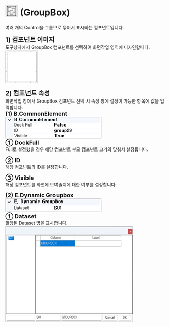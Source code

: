 # <img src="../../.vuepress/public/documentation/view-designer/Structure/Tool_Box/groupbox.png" style="position: relative;top: 5px;" width="40" height="40"> (GroupBox)
여러 개의 Control을 그룹으로 묶어서 표시하는 컴포넌트입니다.<br/>

<b style="font-size: 20px"> 1) 컴포넌트 이미지 </b> <br/>
도구상자에서 GroupBox 컴포넌트를 선택하여 화면작업 영역에 디자인합니다. <br/>
<img src="../../.vuepress/public/documentation/view-designer/groupbox/groupbox_Image.png" style="border: 1px solid #bbb;" width="100" height="100"> <br/>

<b style="font-size: 20px"> 2) 컴포넌트 속성 </b> <br/>
화면작업 창에서 GroupBox 컴포넌트 선택 시 속성 창에 설정이 가능한 항목에 값을 입력합니다. <br/>
<b style="font-size: 18px"> (1) B.CommonElement </b> <br/>
<img src="../../.vuepress/public/documentation/view-designer/groupbox/groupbox_CommonElement.png"  style="border: 1px solid #bbb;" width="300" height="65"/> <br/>
<b style="font-size: 18px"> ① DockFull </b> <br/>
Full로 설정했을 경우 해당 컴포넌트 부모 컴포넌트 크기의 맞춰서 설정됩니다. 

<b style="font-size: 18px"> ② ID </b> <br/>
해당 컴포넌트의 ID를 설정합니다.  

<b style="font-size: 18px"> ③ Visible </b> <br/>
해당 컴포넌트를 화면에 보여줄지에 대한 여부를 설정합니다. 

<b style="font-size: 18px"> (2) E.Dynamic Groupbox </b> <br/>
<img src="../../.vuepress/public/documentation/view-designer/groupbox/groupbox_Dynamic_Groupbox.png"  style="border: 1px solid #bbb;" width="300" height="40"/> <br/>
<b style="font-size: 18px"> ① Dataset </b> <br/>
할당된 Dataset 명을 표시합니다. <br/>
<img src="../../.vuepress/public/documentation/view-designer/groupbox/groupbox_Dataset.png"  style="border: 1px solid #bbb;" width="400" height="300"/>  